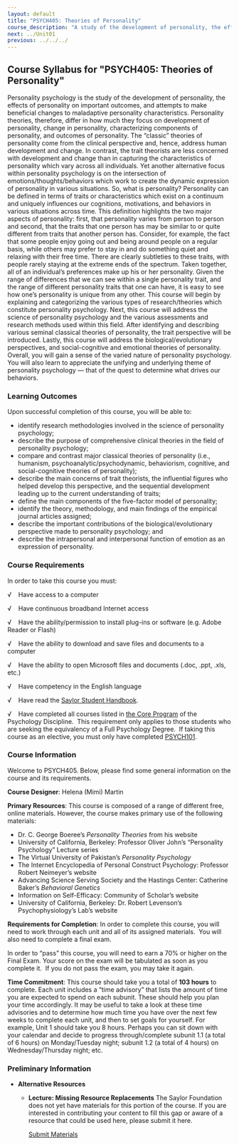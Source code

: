 ```yaml
---
layout: default
title: "PSYCH405: Theories of Personality"
course_description: "A study of the development of personality, the effects of personality on important outcomes, and attempts to make beneficial changes to maladaptive personality characteristics."
next: ../Unit01
previous: ../../../
---
```

Course Syllabus for "PSYCH405: Theories of Personality"
-------------------------------------------------------

Personality psychology is the study of the development of personality,
the effects of personality on important outcomes, and attempts to make
beneficial changes to maladaptive personality characteristics.
Personality theories, therefore, differ in how much they focus on
development of personality, change in personality, characterizing
components of personality, and outcomes of personality. The “classic”
theories of personality come from the clinical perspective and, hence,
address human development and change. In contrast, the trait theorists
are less concerned with development and change than in capturing the
characteristics of personality which vary across all individuals. Yet
another alternative focus within personality psychology is on the
intersection of emotions/thoughts/behaviors which work to create the
dynamic expression of personality in various situations. So, what is
personality? Personality can be defined in terms of traits or
characteristics which exist on a continuum and uniquely influences our
cognitions, motivations, and behaviors in various situations across
time. This definition highlights the two major aspects of personality:
first, that personality varies from person to person and second, that
the traits that one person has may be similar to or quite different from
traits that another person has. Consider, for example, the fact that
some people enjoy going out and being around people on a regular basis,
while others may prefer to stay in and do something quiet and relaxing
with their free time. There are clearly subtleties to these traits, with
people rarely staying at the extreme ends of the spectrum. Taken
together, all of an individual’s preferences make up his or her
personality. Given the range of differences that we can see within a
single personality trait, and the range of different personality traits
that one can have, it is easy to see how one’s personality is unique
from any other. This course will begin by explaining and categorizing
the various types of research/theories which constitute personality
psychology. Next, this course will address the science of personality
psychology and the various assessments and research methods used within
this field. After identifying and describing various seminal classical
theories of personality, the trait perspective will be introduced.
Lastly, this course will address the biological/evolutionary
perspectives, and social-cognitive and emotional theories of
personality. Overall, you will gain a sense of the varied nature of
personality psychology. You will also learn to appreciate the unifying
and underlying theme of personality psychology — that of the quest to
determine what drives our behaviors.

### Learning Outcomes

Upon successful completion of this course, you will be able to:  

-   identify research methodologies involved in the science of
    personality psychology;
-   describe the purpose of comprehensive clinical theories in the field
    of personality psychology;
-   compare and contrast major classical theories of personality (i.e.,
    humanism, psychoanalytic/psychodynamic, behaviorism, cognitive, and
    social-cognitive theories of personality);
-   describe the main concerns of trait theorists, the influential
    figures who helped develop this perspective, and the sequential
    development leading up to the current understanding of traits;
-   define the main components of the five-factor model of personality;
-   identify the theory, methodology, and main findings of the empirical
    journal articles assigned;
-   describe the important contributions of the biological/evolutionary
    perspective made to personality psychology; and
-   describe the intrapersonal and interpersonal function of emotion as
    an expression of personality.

### Course Requirements

In order to take this course you must:  
  
 √    Have access to a computer  
  
 √    Have continuous broadband Internet access  
  
 √    Have the ability/permission to install plug-ins or software (e.g.
Adobe Reader or Flash)  
  
 √    Have the ability to download and save files and documents to a
computer  
  
 √    Have the ability to open Microsoft files and documents (.doc,
.ppt, .xls, etc.)  
  
 √    Have competency in the English language  
  
 √    Have read the [Saylor Student
Handbook](http://www.saylor.org/site/wp-content/uploads/2012/05/Saylor-StudentHandbook.pdf).  
  
 √    Have completed all courses listed in [the Core
Program](http://www.saylor.org/majors/psychology/) of the Psychology
Discipline.  This requirement only applies to those students who are
seeking the equivalency of a Full Psychology Degree.  If taking this
course as an elective, you must only have
completed [PSYCH101](http://www.saylor.org/psych101).

### Course Information

Welcome to PSYCH405. Below, please find some general information on the
course and its requirements.

**Course Designer**: Helena (Mimi) Martin

**Primary Resources**: This course is composed of a range of different
free, online materials. However, the course makes primary use of the
following materials:

-   Dr. C. George Boeree’s *Personality Theories* from his website
-   University of California, Berkeley: Professor Oliver John’s
    “Personality Psychology” Lecture series
-   The Virtual University of Pakistan’s *Personality Psychology*
-   The Internet Encyclopedia of Personal Construct Psychology:
    Professor Robert Neimeyer’s website
-   Advancing Science Serving Society and the Hastings Center: Catherine
    Baker’s *Behavioral Genetics*
-   Information on Self-Efficacy: Community of Scholar’s website
-   University of California, Berkeley: Dr. Robert Levenson’s
    Psychophysiology’s Lab’s website

**Requirements for Completion**: In order to complete this course, you
will need to work through each unit and all of its assigned materials. 
You will also need to complete a final exam.

In order to “pass” this course, you will need to earn a 70% or higher on
the Final Exam. Your score on the exam will be tabulated as soon as you
complete it.  If you do not pass the exam, you may take it again.

**Time Commitment**: This course should take you a total of **103
hours** to complete. Each unit includes a “time advisory” that lists the
amount of time you are expected to spend on each subunit. These should
help you plan your time accordingly. It may be useful to take a look at
these time advisories and to determine how much time you have over the
next few weeks to complete each unit, and then to set goals for
yourself. For example, Unit 1 should take you 8 hours. Perhaps you can
sit down with your calendar and decide to progress through/complete
subunit 1.1 (a total of 6 hours) on Monday/Tuesday night; subunit 1.2 (a
total of 4 hours) on Wednesday/Thursday night; etc.

### Preliminary Information

-   **Alternative Resources**
    -   **Lecture: Missing Resource Replacements**
        The Saylor Foundation does not yet have materials for this
        portion of the course. If you are interested in contributing
        your content to fill this gap or aware of a resource that could
        be used here, please submit it here.

        [Submit Materials](http://www.saylor.org/contribute/)

